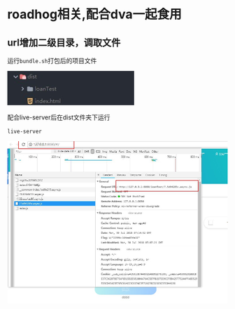 # roadhog相关,配合dva一起食用

## url增加二级目录，调取文件

运行`bundle.sh`打包后的项目文件



![打包文件](./bundle文件.jpg)


配合live-server后在dist文件夹下运行
```bash
live-server
```

![例子](./url文件例子.jpg)
